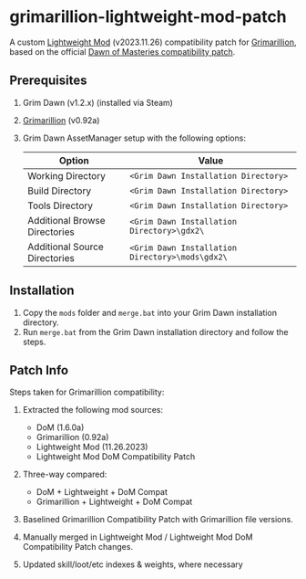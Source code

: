 # grimarillion-lightweight-mod-patch

A custom [Lightweight Mod](https://forums.crateentertainment.com/t/lightweight-mod-for-speeding-up-the-leveling-process/108690) (v2023.11.26) compatibility patch for [Grimarillion](https://forums.crateentertainment.com/t/rel-grimarillion-v92/46587), based on the official [Dawn of Masteries compatibility patch](https://forums.crateentertainment.com/t/lightweight-mod-for-speeding-up-the-leveling-process/108690/148).

## Prerequisites

1. Grim Dawn (v1.2.x) (installed via Steam)
2. [Grimarillion](https://forums.crateentertainment.com/t/rel-grimarillion-v92/46587) (v0.92a)
3. Grim Dawn AssetManager setup with the following options:

   | Option                        | Value                                           |
   | ----------------------------- | ----------------------------------------------- |
   | Working Directory             | `<Grim Dawn Installation Directory>`            |
   | Build Directory               | `<Grim Dawn Installation Directory>`            |
   | Tools Directory               | `<Grim Dawn Installation Directory>`            |
   | Additional Browse Directories | `<Grim Dawn Installation Directory>\gdx2\`      |
   | Additional Source Directories | `<Grim Dawn Installation Directory>\mods\gdx2\` |

## Installation

1. Copy the `mods` folder and `merge.bat` into your Grim Dawn installation directory.
2. Run `merge.bat` from the Grim Dawn installation directory and follow the steps.

## Patch Info

Steps taken for Grimarillion compatibility:

1. Extracted the following mod sources:

   - DoM (1.6.0a)
   - Grimarillion (0.92a)
   - Lightweight Mod (11.26.2023)
   - Lightweight Mod DoM Compatibility Patch

2. Three-way compared:

   - DoM + Lightweight + DoM Compat
   - Grimarillion + Lightweight + DoM Compat

3. Baselined Grimarillion Compatibility Patch with Grimarillion file versions.
4. Manually merged in Lightweight Mod / Lightweight Mod DoM Compatibility Patch changes.
5. Updated skill/loot/etc indexes & weights, where necessary

